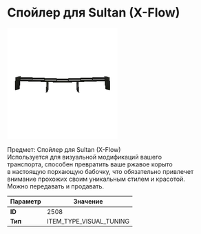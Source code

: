 # Спойлер для Sultan (X-Flow)

![Item Image](../img/2508.webp?raw=true)

Предмет: Спойлер для Sultan (X-Flow)<br>Используется для визуальной модификаций вашего<br>транспорта, способен превратить ваше ржавое корыто<br>в настоящую порхающую бабочку, что обязательно привлечет<br>внимание прохожих своим уникальным стилем и красотой.<br>Можно передавать и продавать.


| Параметр | Значение |
|----------|----------|
| **ID** | 2508 |
| **Тип** | ITEM_TYPE_VISUAL_TUNING |

